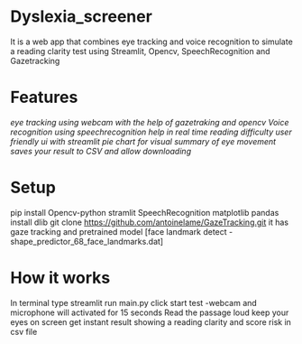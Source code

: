 # <b> Dyslexia_screener</b>
 It is  a web app that combines eye tracking and voice recognition to simulate a reading clarity test 
 using Streamlit, Opencv, SpeechRecognition and Gazetracking 

# Features 
*eye tracking using webcam with the help of gazetraking and opencv*
*Voice recognition using speechrecognition*
*help in real time reading difficulty*
*user friendly ui with streamlit*
*pie chart for visual summary of eye movement*
*saves your result to CSV and allow downloading*

# Setup
pip install Opencv-python stramlit SpeechRecognition matplotlib pandas 
install dlib
git clone https://github.com/antoinelame/GazeTracking.git 
it has gaze tracking and pretrained model [face landmark detect - shape_predictor_68_face_landmarks.dat]


# How it works 
In terminal type streamlit run main.py
click start test -webcam and microphone will activated
for 15 seconds 
Read the passage loud 
keep your eyes on screen
get instant result showing 
a reading clarity and score risk in csv file 



